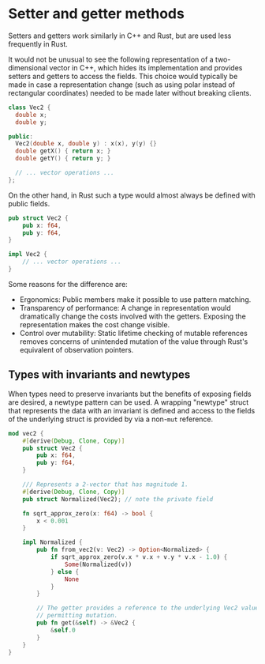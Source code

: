 # Setter and getter methods

Setters and getters work similarly in C++ and Rust, but are used less frequently
in Rust.

It would not be unusual to see the following representation of a two-dimensional
vector in C++, which hides its implementation and provides setters and getters
to access the fields. This choice would typically be made in case a
representation change (such as using polar instead of rectangular coordinates)
needed to be made later without breaking clients.

```c++
class Vec2 {
  double x;
  double y;

public:
  Vec2(double x, double y) : x(x), y(y) {}
  double getX() { return x; }
  double getY() { return y; }

  // ... vector operations ...
};
```

On the other hand, in Rust such a type would almost always be defined with
public fields.

```rust
pub struct Vec2 {
    pub x: f64,
    pub y: f64,
}

impl Vec2 {
    // ... vector operations ...
}
```

Some reasons for the difference are:

- Ergonomics: Public members make it possible to use pattern matching.
- Transparency of performance: A change in representation would dramatically
  change the costs involved with the getters. Exposing the representation makes
  the cost change visible.
- Control over mutability: Static lifetime checking of mutable references
  removes concerns of unintended mutation of the value through Rust's equivalent
  of observation pointers.

## Types with invariants and newtypes

When types need to preserve invariants but the benefits of exposing fields are
desired, a newtype pattern can be used. A wrapping "newtype" struct that
represents the data with an invariant is defined and access to the fields of the
underlying struct is provided by via a non-`mut` reference.

```rust
mod vec2 {
    #[derive(Debug, Clone, Copy)]
    pub struct Vec2 {
        pub x: f64,
        pub y: f64,
    }

    /// Represents a 2-vector that has magnitude 1.
    #[derive(Debug, Clone, Copy)]
    pub struct Normalized(Vec2); // note the private field

    fn sqrt_approx_zero(x: f64) -> bool {
        x < 0.001
    }

    impl Normalized {
        pub fn from_vec2(v: Vec2) -> Option<Normalized> {
            if sqrt_approx_zero(v.x * v.x + v.y * v.x - 1.0) {
                Some(Normalized(v))
            } else {
                None
            }
        }

        // The getter provides a reference to the underlying Vec2 value
        // permitting mutation.
        pub fn get(&self) -> &Vec2 {
            &self.0
        }
    }
}
```
